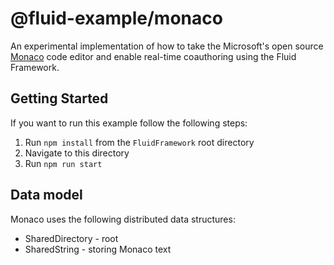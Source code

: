 # @fluid-example/monaco

An experimental implementation of how to take the Microsoft's open source [Monaco](https://github.com/Microsoft/monaco-editor) code editor
and enable real-time coauthoring using the Fluid Framework.

## Getting Started

If you want to run this example follow the following steps:

1. Run `npm install` from the `FluidFramework` root directory
2. Navigate to this directory
3. Run `npm run start`

## Data model

Monaco uses the following distributed data structures:

- SharedDirectory - root
- SharedString - storing Monaco text
